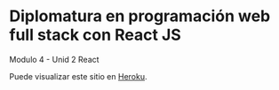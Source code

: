 # Diplomatura en programación web full stack con React JS
Modulo 4 - Unid 2
React

Puede visualizar este sitio en [Heroku](https://las-moras-colon.herokuapp.com/).
